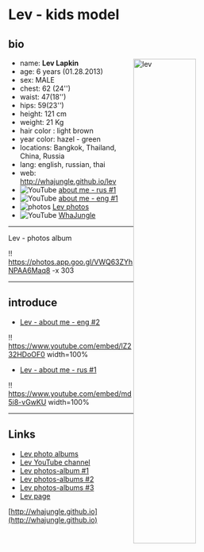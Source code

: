 # Lev - kids model

## bio

![lev][lev]
<style>
img[alt=lev]{
    float: right; width: 50%;
}
</style>

+ name: **Lev Lapkin**
+ age: 6 years (01.28.2013)
+ sex: MALE
+ chest: 62 (24'')
+ waist: 47(18'')
+ hips: 59(23'')
+ height: 121 сm
+ weight: 21 Kg
+ hair color : light brown
+ year color: hazel - green
+ locations: Bangkok, Thailand, China, Russia
+ lang: english, russian, thai
+ web: http://whajungle.github.io/lev
+ ![YouTube](https://s.ytimg.com/yts/img/favicon-vfl8qSV2F.ico) [about me - rus #1](https://youtu.be/md5i8-vGwKU)
+ ![YouTube](https://s.ytimg.com/yts/img/favicon-vfl8qSV2F.ico) [about me - eng #1](https://youtu.be/lZ232HDoOF0)
+ ![photos](https://ssl.gstatic.com/images/branding/product/1x/photos_16dp.png) [Lev photos](albums)
+ ![YouTube](https://s.ytimg.com/yts/img/favicon-vfl8qSV2F.ico) [WhaJungle](https://www.youtube.com/channel/UC9cdbA_U-ZebuqkDYFeRo8A)

<hr>

Lev - photos album

!! https://photos.app.goo.gl/VWQ63ZYhNPAA6Maq8 -x 303

<hr>

<!--
![lev whajungle](../pics/lev_bio_1.jpg)
-->

## introduce

+ [Lev - about me - eng #2](https://youtu.be/lZ232HDoOF0)

!! https://www.youtube.com/embed/lZ232HDoOF0 width=100%

+ [Lev - about me - rus #1](https://youtu.be/md5i8-vGwKU)

!! https://www.youtube.com/embed/md5i8-vGwKU width=100%

<hr>

## Links

+ [Lev photo albums](albums)
+ [Lev YouTube channel](https://www.youtube.com/channel/UC9cdbA_U-ZebuqkDYFeRo8A)
+ [Lev photos-album #1](https://photos.app.goo.gl/7pdAZEjizEPMZpqCA)
+ [Lev photos-albums #2](https://photos.app.goo.gl/KRUfnzZkuy7tTJKo8)
+ [Lev photos-albums #3](https://photos.app.goo.gl/H7jEnLwFRzqNavHy8)
+ [Lev page](../)

[http://whajungle.github.io](http://whajungle.github.io)

[lev]: https://lh3.googleusercontent.com/bVoncfKx-3s5HKZKRUQF8GIXQIDSNEylsxFOtz6hydra26UUtgOvIM6NJYbcpS3RS2k0KDi9TC7BGiO3BT6dPpmSUqKE6Rsvvc5gEo10wtDG-hMiWuAdd3ZdJaSugQXp-F8-143b9g=w640
